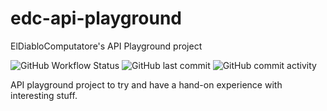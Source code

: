 # edc-api-playground
ElDiabloComputatore's API Playground project

![GitHub Workflow Status](https://img.shields.io/github/workflow/status/ElDiabloComputatore/edc-api-playground/.NET?logo=GitHub&style=for-the-badge)
![GitHub last commit](https://img.shields.io/github/last-commit/ElDiabloComputatore/edc-api-playground?style=for-the-badge)
![GitHub commit activity](https://img.shields.io/github/commit-activity/w/ElDiabloComputatore/edc-api-playground?style=for-the-badge)

API playground project to try and have a hand-on experience with interesting stuff.
